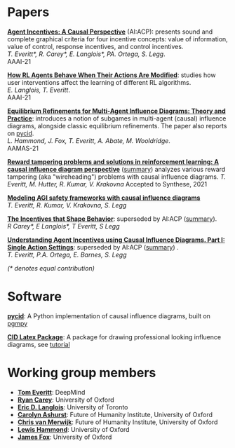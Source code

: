 
# Papers
**[Agent Incentives: A Causal Perspective](https://arxiv.org/abs/2102.01685)** (AI:ACP): presents sound and complete graphical criteria for four incentive concepts: value of information, value of control, response incentives, and control incentives.  
*T. Everitt\*, R. Carey\*, E. Langlois\*, PA. Ortega, S. Legg*.  
AAAI-21

**[How RL Agents Behave When Their Actions Are Modified](https://arxiv.org/abs/2102.07716)**: studies how user interventions affect the learning of different RL algorithms.  
*E. Langlois, T. Everitt*.  
AAAI-21  

**[Equilibrium Refinements for Multi-Agent Influence Diagrams: Theory and Practice](https://arxiv.org/abs/2102.05008)**: introduces a notion of subgames in multi-agent (causal) influence diagrams, alongside classic equilibrium refinements. The paper also reports on [pycid](https://github.com/causalincentives/pycid).  
*L. Hammond, J. Fox, T. Everitt, A. Abate, M. Wooldridge*.  
AAMAS-21  

**[Reward tampering problems and solutions in reinforcement learning: A causal influence diagram perspective](https://arxiv.org/abs/1908.04734)** ([summary](https://medium.com/@deepmindsafetyresearch/designing-agent-incentives-to-avoid-reward-tampering-4380c1bb6cd))  analyzes various reward tampering (aka "wireheading") problems with causal influence diagrams.
*T. Everitt, M. Hutter, R. Kumar, V. Krakovna*
Accepted to Synthese, 2021

**[Modeling AGI safety frameworks with causal influence diagrams](https://arxiv.org/abs/1906.08663)**  
*T. Everitt, R. Kumar, V. Krakovna, S. Legg*

**[The Incentives that Shape Behavior](https://arxiv.org/abs/2001.07118)**: superseded by AI:ACP ([summary](https://towardsdatascience.com/new-paper-the-incentives-that-shape-behaviour-d6d8bb77d2e4)).  
*R Carey\*, E Langlois\*, T Everitt, S Legg*

**[Understanding Agent Incentives using Causal Influence Diagrams. Part I: Single Action Settings](https://arxiv.org/abs/1902.09980)**: superseded by AI:ACP ([summary](https://medium.com/@deepmindsafetyresearch/understanding-agent-incentives-with-causal-influence-diagrams-7262c2512486)) .  
*T. Everitt, P.A. Ortega, E. Barnes, S. Legg*

*(\* denotes equal contribution)*


# Software

**[pycid](https://github.com/causalincentives/pycid)**: A Python implementation of causal influence diagrams, built on [pgmpy](https://pgmpy.org/)

**[CID Latex Package](https://github.com/causalincentives/cid-latex)**: A package for drawing professional looking influence diagrams, see [tutorial](https://causalincentives.github.io/cid-latex/CausalInfluenceDiagramLatexTutorial.html)



# Working group members

* **[Tom Everitt](https://www.tomeveritt.se/)**: DeepMind
* **[Ryan Carey](https://www.fhi.ox.ac.uk/team/ryan-carey/)**: University of Oxford
* **[Eric D. Langlois](https://www.linkedin.com/in/edtsft/?ppe=1)**: University of Toronto
* **[Carolyn Ashurst](https://www.fhi.ox.ac.uk/team/carolyn-ashurst/)**: Future of Humanity Institute, University of Oxford
* **[Chris van Merwijk](https://www.fhi.ox.ac.uk/team/chris-van-merwijk/)**: Future of Humanity Institute, University of Oxford
* **[Lewis Hammond](http://www.cs.ox.ac.uk/people/lewis.hammond/)**: University of Oxford
* **[James Fox](http://www.cs.ox.ac.uk/people/james.fox/)**: University of Oxford
